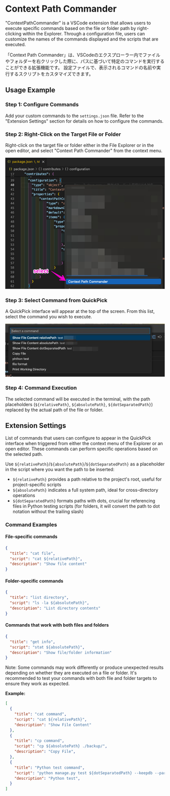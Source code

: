 # Context Path Commander
"ContextPathCommander" is a VSCode extension that allows users to execute specific commands based on the file or folder path by right-clicking within the Explorer. Through a configuration file, users can customize the names of the commands displayed and the scripts that are executed. 

「Context Path Commander」は、VSCodeのエクスプローラー内でファイルやフォルダーを右クリックした際に、パスに基づいて特定のコマンドを実行することができる拡張機能です。
設定ファイルで、表示されるコマンドの名前や実行するスクリプトをカスタマイズできます。

## Usage Example

### Step 1: Configure Commands
Add your custom commands to the `settings.json` file. Refer to the "Extension Settings" section for details on how to configure the commands.

### Step 2: Right-Click on the Target File or Folder
Right-click on the target file or folder either in the File Explorer or in the open editor, and select "Context Path Commander" from the context menu.

![Context Menu](./images/readme_use_context.jpg)

### Step 3: Select Command from QuickPick
A QuickPick interface will appear at the top of the screen. From this list, select the command you wish to execute.

![QuickPick Interface](./images/readme_use_quickpick.jpg)

### Step 4: Command Execution
The selected command will be executed in the terminal, with the path placeholders (`${relativePath}`, `${absolutePath}`, `${dotSeparatedPath}`) replaced by the actual path of the file or folder.

## Extension Settings
List of commands that users can configure to appear in the QuickPick interface when triggered from either the context menu of the Explorer or an open editor. These commands can perform specific operations based on the selected path.

Use `${relativePath}`/`${absolutePath}`/`${dotSeparatedPath}` as a placeholder in the script where you want the path to be inserted:
- `${relativePath}` provides a path relative to the project's root, useful for project-specific scripts
- `${absolutePath}` indicates a full system path, ideal for cross-directory operations
- `${dotSeparatedPath}` formats paths with dots, crucial for referencing files in Python testing scripts (for folders, it will convert the path to dot notation without the trailing slash)

### Command Examples

#### File-specific commands
```json
{
  "title": "cat file",
  "script": "cat ${relativePath}",
  "description": "Show file content"
}
```

#### Folder-specific commands
```json
{
  "title": "list directory",
  "script": "ls -la ${absolutePath}",
  "description": "List directory contents"
}
```

#### Commands that work with both files and folders
```json
{
  "title": "get info",
  "script": "stat ${absolutePath}",
  "description": "Show file/folder information"
}
```

Note: Some commands may work differently or produce unexpected results depending on whether they are executed on a file or folder. It's recommended to test your commands with both file and folder targets to ensure they work as expected.

__Example:__
```json
[
  {
    "title": "cat command",
    "script": "cat ${relativePath}",
    "description": "Show File Content"
  },
  {
    "title": "cp command",
    "script": "cp ${absolutePath} ./backup/",
    "description": "Copy File",  
  },
  {    
    "title": "Python test command",
    "script": "python manage.py test ${dotSeparatedPath} --keepdb --parallel ",
    "description": "Python test",
  }
]
```

